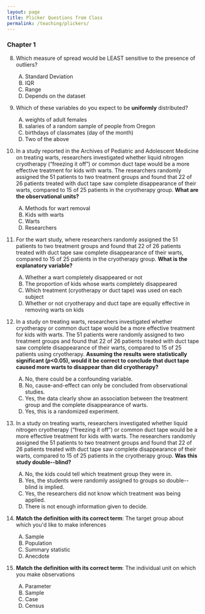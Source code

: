 ```yaml
---
layout: page
title: Plicker Questions from Class
permalink: /teaching/plickers/
---
```



### Chapter 1

8. Which measure of spread would be LEAST sensitive to the presence of outliers?
    <ol type="A">
      <li>Standard Deviation</li>
      <li>IQR</li>
      <li>Range</li>
      <li>Depends on the dataset</li>
    </ol>

7. Which of these variables do you expect to be **uniformly** distributed?
    <ol type="A">
      <li>weights of adult females</li>
      <li>salaries of a random sample of people from Oregon</li>
      <li>birthdays of classmates (day of the month)</li>
      <li>Two of the above</li>
    </ol>

3. In a study reported in the Archives of Pediatric and Adolescent Medicine on treating warts, researchers investigated whether liquid nitrogen cryotherapy (“freezing it off”) or common duct tape would be a more effective treatment for kids with warts. The researchers randomly assigned the 51 patients to two treatment groups and found that 22 of 26 patients treated with duct tape saw complete disappearance of their warts, compared to 15 of 25 patients in the cryotherapy group. **What are the observational units?**
    <ol type="A">
      <li>Methods for wart removal</li>
      <li>Kids with warts</li>
      <li>Warts</li>
      <li>Researchers</li>
    </ol>

4. For the wart study, where researchers randomly assigned the 51 patients to two treatment groups and found that 22 of 26 patients treated with duct tape saw complete disappearance of their warts, compared to 15 of 25 patients in the cryotherapy group. **What is the explanatory variable?**
    <ol type="A">
      <li>Whether a wart completely disappeared or not</li>
      <li>The proportion of kids whose warts completely disappeared</li>
      <li>Which treatment (cryotherapy or duct tape) was used on each subject</li>
      <li>Whether or not cryotherapy and duct tape are equally effective in removing warts on kids</li>
    </ol>
    
5. In a study on treating warts, researchers investigated whether cryotherapy or common duct tape would be a more effective treatment for kids with warts. The 51 patients were randomly assigned to two treatment groups and found that 22 of 26 patients treated with duct tape saw complete disappearance of their warts, compared to 15 of 25 patients using cryotherapy. **Assuming the results were statistically significant (_p_<0.05), would it be correct to conclude that duct tape caused more warts to disappear than did cryotherapy?**
    <ol type="A">
      <li>No, there could be a confounding variable.</li>
      <li>No, cause-and-effect can only be concluded from observational studies.</li>
      <li>Yes, the data clearly show an association between the treatment group and the complete disappearance of warts.</li>
      <li>Yes, this is a randomized experiment.</li>
    </ol> 
    
6. In a study on treating warts, researchers investigated whether liquid nitrogen cryotherapy (“freezing it off”) or common duct tape would be a more effective treatment for kids with warts. The researchers randomly assigned the 51 patients to two treatment groups and found that 22 of 26 patients treated with duct tape saw complete disappearance of their warts, compared to 15 of 25 patients in the cryotherapy group.  **Was this study double--blind?**
    <ol type="A">
      <li>No, the kids could tell which treatment group they were in.</li>
      <li>Yes, the students were randomly assigned to groups so double--blind is implied.</li>
      <li>Yes, the researchers did not know which treatment was being applied.</li>
      <li>There is not enough information given to decide.</li>
    </ol> 
    
1. **Match the definition with its correct term**:  The target group about which you'd like to make inferences
    <ol type="A">
      <li>Sample</li>
      <li>Population</li>
      <li>Summary statistic</li>
      <li>Anecdote</li>
    </ol>

2. **Match the definition with its correct term**: The individual unit on which you make observations
    <ol type="A">
      <li>Parameter</li>
      <li>Sample</li>
      <li>Case</li>
      <li>Census</li>
    </ol>
